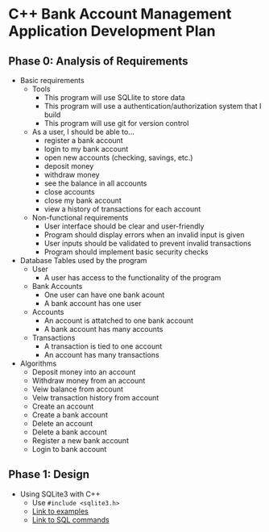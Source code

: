 # C++ Bank Account Management Application Development Plan

## Phase 0: Analysis of Requirements

* Basic requirements
  * Tools
    * This program will use SQLlite to store data
    * This program will use a authentication/authorization system that I build
    * This program will use git for version control
  * As a user, I should be able to...
    * register a bank account
    * login to my bank account
    * open new accounts (checking, savings, etc.)
    * deposit money
    * withdraw money
    * see the balance in all accounts
    * close accounts
    * close my bank account
    * view a history of transactions for each account
  * Non-functional requirements
    * User interface should be clear and user-friendly
    * Program should display errors when an invalid input is given
    * User inputs should be validated to prevent invalid transactions
    * Program should implement basic security checks
* Database Tables used by the program
  * User
    * A user has access to the functionality of the program
  * Bank Accounts
    * One user can have one bank acount
    * A bank account has one user
  * Accounts
    * An account is attatched to one bank account
    * A bank account has many accounts
  * Transactions
    * A transaction is tied to one account
    * An account has many transactions
* Algorithms
  * Deposit money into an account
  * Withdraw money from an account
  * Veiw balance from account
  * Veiw transaction history from account
  * Create an account
  * Create a bank account
  * Delete an account
  * Delete a bank account
  * Register a new bank account
  * Login to bank account

## Phase 1: Design

* Using SQLite3 with C++
  * Use `#include <sqlite3.h>`
  * [Link to examples](https://www.geeksforgeeks.org/sql-using-c-c-and-sqlite/)
  * [Link to SQL commands](https://www.sqlitetutorial.net/sqlite-cheat-sheet/)
